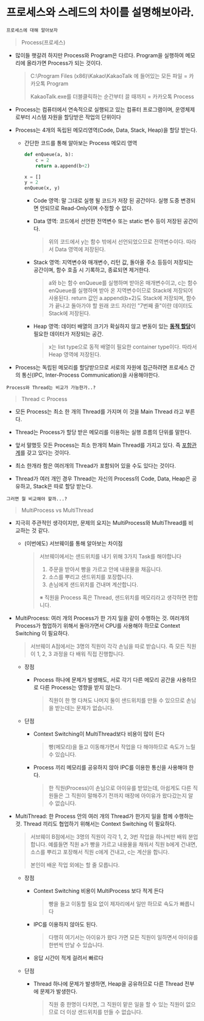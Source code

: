 # 프로세스와 스레드의 차이를 설명해보아라.

`프로세스에 대해 알아보자`

> Process(프로세스)



- 많이들 햇갈려 하지만 Process와 Program은 다르다. 
  Program을 실행하여 메모리에 올라가면 Process가 되는 것이다.

  > C:\Program Files (x86)\Kakao\KakaoTalk 에 들어있는 모든 파일 = 카카오톡 Program
  >
  > KakaoTalk.exe를 더블클릭하는 순간부터 끌 때까지 = 카카오톡 Process

- Process는 컴퓨터에서 연속적으로 실행되고 있는 컴퓨터 프로그램이며, 운영체제로부터 시스템 자원을 할당받은 작업의 단위이다

- Process는 4개의 독립된 메모리영역(Code, Data, Stack, Heap)을 할당 받는다.

  - 간단한 코드를 통해 알아보는 Process 메모리 영역

    ```python
    def enQueue(a, b):
        c = 2
        return a.append(b+2)
    
    x = []
    y = 2
    enQueue(x, y)
    ```

    - Code 영역: 말 그대로 실행 될 코드가 저장 된 공간이다. 실행 도중 변경되면 안되므로 Read-Only이며 수정할 수 없다.

    - Data 영역: 코드에서 선언한 전역변수 또는 static 변수 등이 저장된 공간이다. 

      > 위의 코드에서 y는 함수 밖에서 선언되었으므로 전역변수이다. 따라서 Data 영역에 저장된다.

    - Stack 영역: 지역변수와 매개변수, 리턴 값, 돌아올 주소 등등이 저장되는 공간이며, 함수 호출 시 기록하고, 종료되면 제거한다.

      > a와 b는 함수 enQueue를 실행하며 받아온 매개변수이고, c는 함수 enQueue를 실행하며 받아 온 지역변수이므로 Stack에 저장되어 사용된다.
      > return 값인 a.append(b+2)도 Stack에 저장되며, 함수가 끝나고 돌아가야 할 원래 코드 자리인 "7번째 줄"이란 데이터도 Stack에 저장된다.

    - Heap 영역: 데이터 배열의 크기가 확실하지 않고 변동이 있는 [**동적 할당**]()이 필요한 데이터가 저장되는 공간. 

      > x는 list type으로 동적 배열이 필요한 container type이다. 따라서 Heap 영역에 저장된다.

- Process는 독립된 메모리를 할당받으므로 서로의 자원에 접근하려면 프로세스 간의 통신(IPC, Inter-Process Communication)을 사용해야한다.



`Process와 Thread는 비교가 가능한가..?`

> Thread ⊂ Process



- 모든 Process는 최소 한 개의 Thread를 가지며 이 것을 Main Thread 라고 부른다.

- Thread는 Process가 할당 받은 메모리를 이용하는 실행 흐름의 단위를 말한다.

- 앞서 말했듯 모든 Process는 최소 한개의 Main Thread를 가지고 있다. 즉 [포함관계]()를 갖고 있다는 것이다. 
- 최소 한개라 함은 여러개의 Thread가 포함되어 있을 수도 있다는 것이다. 
- Thread가 여러 개인 경우 Thread는 자신의 Process의 Code, Data, Heap은 공유하고, Stack은 따로 할당 받는다.





`그러면 뭘 비교해야 할까...?`

> MultiProcess  vs  MultiThread



- 지극히 주관적인 생각이지만, 문제의 요지는 MultiProcess와 MultiThread를 비교하는 것 같다.

  - (이번에도) 서브웨이를 통해 알아보는 차이점

    > 서브웨이에서는 샌드위치를 내기 위해 3가지 Task를 해야합니다
    >
    > 1. 주문을 받아서 빵을 가르고 안에 내용물을 채웁니다. 
    > 2. 소스를 뿌리고 샌드위치를 포장합니다.
    > 3. 손님에게 샌드위치를 건내며 계산합니다.
    >
    > ※ 직원을 Process 혹은 Thread, 샌드위치를 메모리라고 생각하면 편합니다.

- MultiProcess: 여러 개의 Process가 한 가지 일을 같이 수행하는 것. 여러개의 Process가 협업하기 위해서 돌아가면서 CPU를 사용해야 하므로 Context Switching 이 필요하다.

  > 서브웨이 A점에서는 3명의 직원이 각각 손님을 따로 받습니다.
  > 즉 모든 직원이 1, 2, 3 과정을 다 배워 직접 진행합니다.

  - 장점

    - Process 하나에 문제가 발생해도, 서로 각기 다른 메모리 공간을 사용하므로 다른 Process는 영향을 받지 않는다.

      > 직원이 한 명 다쳐도 나머지 둘이 샌드위치를 만들 수 있으므로 손님을 받는데는 문제가 없습니다.

  - 단점

    - Context Switching이 MultiThread보다 비용이 많이 든다

      > 빵(메모리)을 들고 이동해가면서 작업을 다 해야하므로 속도가 느릴 수 있습니다.

    - Process 끼리 메모리를 공유하지 않아 IPC를 이용한 통신을 사용해야 한다. 

      >한 직원(Process)이 손님으로 아이유를 받았는데, 아쉽게도 다른 직원들은 그 직원이 말해주기 전까지 매장에 아이유가 왔다갔는지 알 수 없습니다.

- MultiThread: 한 Process 안의 여러 개의 Thread가 한가지 일을 함께 수행하는 것. Thread 끼리도 협업하기 위해서는 Context Switching 이 필요하다. 

  > 서브웨이 B점에서는 3명의 직원이 각각 1, 2, 3번 작업을 하나씩만 배워 분업합니다.
  > 예를들면 직원 a가 빵을 가르고 내용물을 채워서 직원 b에게 건내면, 소스를 뿌리고 포장해서 직원 c에게 건내고, c는 계산을 합니다. 
  >
  > 본인이 배운 작업 외에는 할 줄 모릅니다.

  - 장점

    - Context Switching 비용이 MultiProcess 보다 적게 든다

      > 빵을 들고 이동할 필요 없이 제자리에서 일만 하므로 속도가 빠릅니다

    - IPC를 이용하지 않아도 된다.

      > 다행히 여기서는 아이유가 왔다 가면 모든 직원이 일하면서 아이유를 한번씩 만날 수 있습니다.

    - 응답 시간이 적게 걸려서 빠르다

  - 단점

    - Thread 하나에 문제가 발생하면, Heap을 공유하므로 다른 Thread 전부에 문제가 발생한다.

      > 직원 중 한명이 다치면, 그 직원이 맡은 일을 할 수 있는 직원이 없으므로 더 이상 샌드위치를 만들 수 없습니다.

